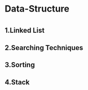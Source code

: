 # Data-Structure

# <h2>1.Linked List</h2>
  <h2>2.Searching Techniques</h2>
  <h2>3.Sorting</h2>
  <h2>4.Stack</h2>
